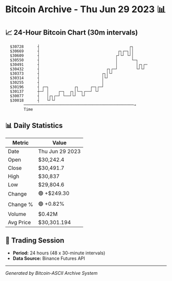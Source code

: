 # Bitcoin Archive - Thu Jun 29 2023 📊

## 📈 24-Hour Bitcoin Chart (30m intervals)

```
  $30728      ┤                                       ┌┐       
  $30669      ┤                                  ┌┐┌─┐││       
  $30609      ┤                                 ┌┘└┘ └┘│       
  $30550      ┤                                 │      └─┐     
  $30491      ┤                                 │        │┌┐┌─ 
  $30432      ┤                             ┌┐┌─┘        └┘└┘  
  $30373      ┤                           ┌┐│└┘                
  $30314      ┤                           │└┘                  
  $30255      ┤                           │                    
  $30196      ┤ ┌─┐           ┌┐     ┌─┐┌─┘                    
  $30137      ┼─┘ │    ┌─┐  ┌┐│└─┐┌──┘ └┘                      
  $30077      ┤   │┌┐┌─┘ └──┘└┘  └┘                            
  $30018      ┤   └┘└┘                                         
        ────────────────────────────────────────────────→
        Time
```

## 📊 Daily Statistics

| Metric | Value |
|--------|-------|
| Date | Thu Jun 29 2023 |
| Open | $30,242.4 |
| Close | $30,491.7 |
| High | $30,837 |
| Low | $29,804.6 |
| Change | 🟢 +$249.30 |
| Change % | 🟢 +0.82% |
| Volume | $0.42M |
| Avg Price | $30,301.194 |

## 📅 Trading Session

- **Period:** 24 hours (48 x 30-minute intervals)
- **Data Source:** Binance Futures API

---
*Generated by Bitcoin-ASCII Archive System*
